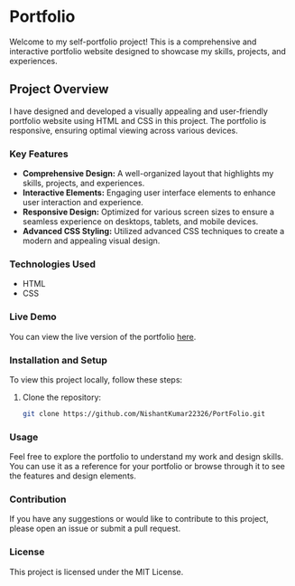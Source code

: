 # Portfolio

Welcome to my self-portfolio project! This is a comprehensive and interactive portfolio website designed to showcase my skills, projects, and experiences.

## Project Overview

I have designed and developed a visually appealing and user-friendly portfolio website using HTML and CSS in this project. The portfolio is responsive, ensuring optimal viewing across various devices.

### Key Features

- **Comprehensive Design:** A well-organized layout that highlights my skills, projects, and experiences.
- **Interactive Elements:** Engaging user interface elements to enhance user interaction and experience.
- **Responsive Design:** Optimized for various screen sizes to ensure a seamless experience on desktops, tablets, and mobile devices.
- **Advanced CSS Styling:** Utilized advanced CSS techniques to create a modern and appealing visual design.

### Technologies Used

- HTML
- CSS

### Live Demo

You can view the live version of the portfolio [here](https://nishantkumar22326.github.io/PortFolio/).

### Installation and Setup

To view this project locally, follow these steps:

1. Clone the repository:
   ```bash
   git clone https://github.com/NishantKumar22326/PortFolio.git

### Usage
Feel free to explore the portfolio to understand my work and design skills. You can use it as a reference for your portfolio or browse through it to see the features and design elements.

### Contribution
If you have any suggestions or would like to contribute to this project, please open an issue or submit a pull request.

### License
This project is licensed under the MIT License.


